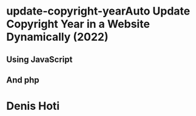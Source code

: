 # update-copyright-yearAuto Update Copyright Year in a Website Dynamically (2022) 
## Using JavaScript 
## And php

# Denis Hoti
